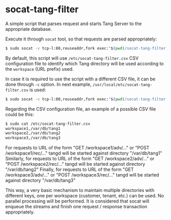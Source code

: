 # socat-tang-filter
A simple script that parses request and starts Tang Server to the appropriate database.

Execute it through `socat` tool, so that requests are parsed appropriately:

```bash
$ sudo socat -v tcp-l:80,reuseaddr,fork exec:"$(pwd)/socat-tang-filter.sh"
```

By default, this script will use `/etc/socat-tang-filter.csv` CSV configuration file to identify which Tang directory will be used according to the `workspace` (URL prefix) used.

In case it is required to use the script with a different CSV file, it can be done through `-c` option. In next example, `/usr/local/etc/socat-tang-filter.csv` is used:

```bash
$ sudo socat -v tcp-l:80,reuseaddr,fork exec:"$(pwd)/socat-tang-filter.sh -c /usr/local/etc/socat-tang-filter.csv"
```

Regarding the CSV configuration file, an example of a possible CSV file could be this:

```bash
$ sudo cat /etc/socat-tang-filter.csv
workspace1,/var/db/tang1
workspace2,/var/db/tang2
workspace3,/var/db/tang3
```

For requests to URL of the form "GET /workspace1/adv/..." or "POST /workspace1/rec/..." tangd will be started against directory "/var/db/tang1"
Similarly, for requests to URL of the form "GET /workspace2/adv/..." or "POST /workspace2/rec/..." tangd will be started against directory "/var/db/tang2"
Finally, for requests to URL of the form "GET /workspace3/adv/..." or "POST /workspace3/rec/..." tangd will be started against directory "/var/db/tang3"

This way, a very basic mechanism to maintain multiple directories with different keys, one per workspace (customer, tenant, etc.) can be used.
No parallel processing will be performed. It is considered that socat will enqueue the streams and finish one request / response transaction appropriately.

